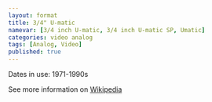 ```yaml
---
layout: format
title: 3/4" U-matic
namevar: [3/4 inch U-matic, 3/4 inch U-matic SP, Umatic]
categories: video analog
tags: [Analog, Video]
published: true
---
```


Dates in use: 1971-1990s

See more information on [Wikipedia](https://en.wikipedia.org/wiki/U-matic)
